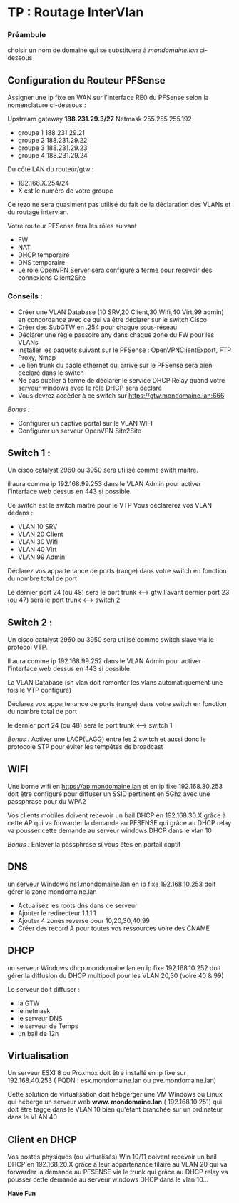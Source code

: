 # TP : Routage InterVlan

### Préambule

choisir un nom de domaine qui se substituera à *mondomaine.lan* ci-dessous

## Configuration du Routeur PFSense

Assigner une ip fixe en WAN sur l'interface RE0 du PFSense selon la nomenclature ci-dessous :

Upstream gateway **188.231.29.3/27**
Netmask 255.255.255.192

- groupe 1 188.231.29.21
- groupe 2 188.231.29.22
- groupe 3 188.231.29.23
- groupe 4 188.231.29.24

Du côté LAN du routeur/gtw :
- 192.168.X.254/24
- X est le numéro de votre groupe

Ce rezo ne sera quasiment pas utilisé du fait de la déclaration des VLANs et du routage intervlan.

Votre routeur PFSense fera les rôles suivant
- FW
- NAT
- DHCP temporaire
- DNS temporaire
- Le rôle OpenVPN Server sera configuré a terme pour recevoir des connexions Client2Site

### Conseils :
- Créer une VLAN Database (10 SRV,20 Client,30 Wifi,40 Virt,99 admin) en concordance avec ce qui va être déclarer sur le switch Cisco
- Créer des SubGTW en .254 pour chaque sous-réseau
- Déclarer une règle passoire any dans chaque zone du FW pour les VLANs
- Installer les paquets suivant sur le PFSense : OpenVPNClientExport, FTP Proxy, Nmap
- Le lien trunk du câble ethernet qui arrive sur le PFSense sera bien déclaré dans le switch
- Ne pas oublier à terme de déclarer le service DHCP Relay quand votre serveur windows avec le rôle DHCP sera déclaré
- Vous devrez accéder à ce switch sur https://gtw.mondomaine.lan:666


*Bonus :* 
- Configurer un captive portal sur le VLAN WIFI
- Configurer un serveur OpenVPN Site2Site

## Switch 1 :
Un cisco catalyst 2960 ou 3950 sera utilisé comme swith maitre.

il aura comme ip 192.168.99.253 dans le VLAN Admin pour activer l'interface web dessus en 443 si possible.


Ce switch est le switch maitre pour le VTP
Vous déclarerez vos VLAN dedans  :
- VLAN 10 SRV
- VLAN 20 Client
- VLAN 30 Wifi
- VLAN 40 Virt
- VLAN 99 Admin

Déclarez vos appartenance de ports (range) dans votre switch en fonction du nombre total de port

Le dernier port 24 (ou 48) sera le port trunk <--> gtw
l'avant dernier port 23 (ou 47) sera le port trunk <--> switch 2

## Switch 2 :
Un cisco catalyst 2960 ou 3950 sera utilisé comme switch slave via le protocol VTP.

Il aura comme ip 192.168.99.252 dans le VLAN Admin pour activer l'interface web dessus en 443 si possible

La VLAN Database (sh vlan doit remonter les vlans automatiquement une fois le VTP configuré)

Déclarez vos appartenance de ports (range) dans votre switch en fonction du nombre total de port

le dernier port 24 (ou 48) sera le port trunk <--> switch 1

*Bonus :*
Activer une LACP(LAGG) entre les 2 switch et aussi donc le protocole STP pour éviter les tempêtes de broadcast

## WIFI

Une borne wifi en https://ap.mondomaine.lan et en ip fixe 192.168.30.253 doit être configuré pour diffuser un SSID pertinent en 5Ghz avec une passphrase pour du WPA2

Vos clients mobiles doivent recevoir un bail DHCP en 192.168.30.X grâce à cette AP qui va forwarder la demande au PFSENSE qui grâce au DHCP relay va pousser cette demande au serveur windows DHCP dans le vlan 10

*Bonus :* 
Enlever la passphrase si vous êtes en portail captif


## DNS

un serveur Windows ns1.mondomaine.lan en ip fixe 192.168.10.253 doit gérer la zone mondomaine.lan

- Actualisez les roots dns dans ce serveur
- Ajouter le redirecteur 1.1.1.1
- Ajouter 4 zones reverse pour 10,20,30,40,99
- Créer des record A pour toutes vos ressources voire des CNAME

## DHCP
un serveur Windows dhcp.mondomaine.lan en ip fixe 192.168.10.252 doit gérer la diffusion du DHCP multipool pour les VLAN 20,30 (voire 40 & 99)

Le serveur doit diffuser :
- la GTW
- le netmask
- le serveur DNS
- le serveur de Temps
- un bail de 12h

## Virtualisation
Un serveur ESXI 8 ou Proxmox doit être installé en ip fixe sur 192.168.40.253 ( FQDN : esx.mondomaine.lan ou pve.mondomaine.lan)

Cette solution de virtualisation doit hébgerger une VM Windows ou Linux qui héberge un serveur web **www.
mondomaine.lan** ( 192.168.10.251) qui doit être taggé dans le VLAN 10 bien qu'étant branchée sur un ordinateur dans le VLAN 40

## Client en DHCP

Vos postes physiques (ou virtualisés) Win 10/11 doivent recevoir un bail DHCP en 192.168.20.X grâce à leur appartenance filaire au VLAN 20 qui va forwarder la demande au PFSENSE via le trunk qui grâce au DHCP relay va pousser cette demande au serveur windows DHCP dans le vlan 10...

**Have Fun**


